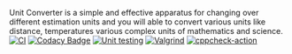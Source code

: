 Unit Converter is a simple and effective apparatus for changing over different estimation units and you will able to convert various units like distance, temperatures various complex units of mathematics and science.
[![CI](https://github.com/bhargavi-muppirisetti/Stepin-Unit-Converter-and-Calculator/actions/workflows/build.yml/badge.svg)](https://github.com/bhargavi-muppirisetti/Stepin-Unit-Converter-and-Calculator/actions/workflows/build.yml)
[![Codacy Badge](https://app.codacy.com/project/badge/Grade/ab8e84c57a1840edbac5b9f3a0036f95)](https://www.codacy.com/gh/bhargavi-muppirisetti/Stepin-Unit-Converter-and-Calculator/dashboard?utm_source=github.com&amp;utm_medium=referral&amp;utm_content=bhargavi-muppirisetti/Stepin-Unit-Converter-and-Calculator&amp;utm_campaign=Badge_Grade)
[![Unit testing](https://github.com/bhargavi-muppirisetti/Stepin-Unit-Converter-and-Calculator/actions/workflows/unittest.yml/badge.svg)](https://github.com/bhargavi-muppirisetti/Stepin-Unit-Converter-and-Calculator/actions/workflows/unittest.yml)
[![Valgrind](https://github.com/bhargavi-muppirisetti/Stepin-Unit-Converter-and-Calculator/actions/workflows/valgrind.yml/badge.svg)](https://github.com/bhargavi-muppirisetti/Stepin-Unit-Converter-and-Calculator/actions/workflows/valgrind.yml)
[![cppcheck-action](https://github.com/bhargavi-muppirisetti/Stepin-Unit-Converter-and-Calculator/actions/workflows/cppcheck.yml/badge.svg)](https://github.com/bhargavi-muppirisetti/Stepin-Unit-Converter-and-Calculator/actions/workflows/cppcheck.yml)

